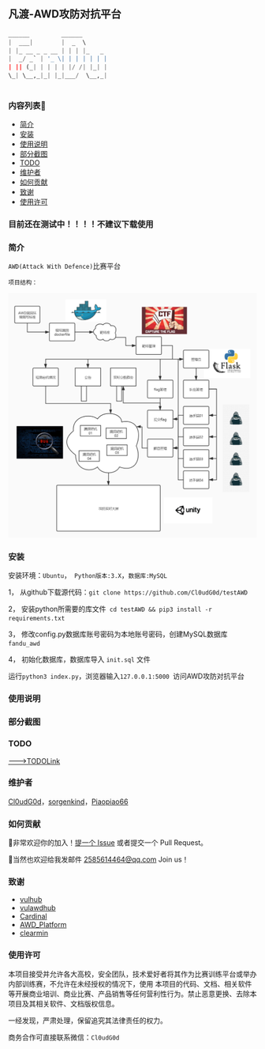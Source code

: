 ## 凡渡-AWD攻防对抗平台

```python
______         ______       
|  ___|        |  _  \      
| |_ __ _ _ __ | | | |_   _ 
|  _/ _` | '_ \| | | | | | |
| || (_| | | | | |/ /| |_| |
\_| \__,_|_| |_|___/  \__,_|
                            
```

### 内容列表🚀

- [简介](#简介)
- [安装](#安装)
- [使用说明](#使用说明)
- [部分截图](#部分截图)
- [TODO](#TODO)
- [维护者](#维护者)
- [如何贡献](#如何贡献)
- [致谢](#致谢)
- [使用许可](#使用许可)

### 目前还在测试中！！！！不建议下载使用

### 简介

`AWD(Attack With Defence)`比赛平台

`项目结构：`

![项目结构](https://github.com/Cl0udG0d/testAWD/blob/main/static/images/process.jpg)

### 安装

安装环境：`Ubuntu`，` Python版本:3.X`，`数据库:MySQL`

1， 从github下载源代码：`git clone https://github.com/Cl0udG0d/testAWD`

2， 安装python所需要的库文件` cd testAWD && pip3 install -r requirements.txt`

3， 修改config.py数据库账号密码为本地账号密码，创建MySQL数据库`fandu_awd`

4， 初始化数据库，数据库导入 `init.sql` 文件

运行`python3 index.py`，浏览器输入`127.0.0.1:5000 `访问AWD攻防对抗平台

### 使用说明



### 部分截图



### TODO

[--->TODOLink](https://github.com/Cl0udG0d/testAWD/blob/main/docs/TODO.md)



### 维护者

[Cl0udG0d](https://github.com/Cl0udG0d)，[sorgenkind](https://github.com/sorgenkind859)，[Piaopiao66](https://github.com/Piaopiao66)

### 如何贡献

:beer:非常欢迎你的加入！[提一个 Issue](https://github.com/Cl0udG0d/testAWD/issues/new) 或者提交一个 Pull Request。

:beers:当然也欢迎给我发邮件  2585614464@qq.com Join us！

### 致谢

+ [vulhub](https://github.com/vulhub/vulhub)
+ [vulawdhub](https://github.com/0xs1riu5/vulawdhub)
+ [Cardinal](https://github.com/vidar-team/Cardinal)
+ [AWD_Platform](https://github.com/54only/AWD_Platform)
+ [clearmin](https://github.com/paomedia/clearmin)



### 使用许可

本项目接受并允许各大高校，安全团队，技术爱好者将其作为比赛训练平台或举办内部训练赛，不允许在未经授权的情况下，使用 本项目的代码、文档、相关软件等开展商业培训、商业比赛、产品销售等任何营利性行为。禁止恶意更换、去除本项目及其相关软件、文档版权信息。

一经发现，严肃处理，保留追究其法律责任的权力。

商务合作可直接联系微信：`Cl0udG0d` 
